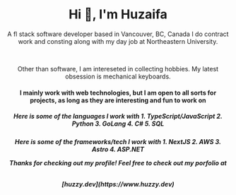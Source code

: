 <h1 align="center">Hi 👋, I'm Huzaifa</h1>
<p align="center">
  A fl stack software developer based in Vancouver, BC, Canada
  I do contract work and consting along with my day job at Northeastern University.
</p>
<br>
<p align="center">
  Other than software, I am intereseted in collecting hobbies. My latest obsession is mechanical keyboards.
</p>
<h4 align="center">
I mainly work with web technologies, but I am open to all sorts for projects, as long as they are interesting 
and fun to work on
</h4>
<h5 align="center"> Here is some of the languages I work with
  1. TypeScript/JavaScript
  2. Python
  3. GoLang
  4. C#
  5. SQL
</h5>
<h5 align="center"> Here is some of the frameworks/tech I work with
  1. NextJS
  2. AWS
  3. Astro
  4. ASP.NET


<p align="center">
  Thanks for checking out my profile! Feel free to check out my porfolio at
</p>
<br>
[huzzy.dev](https://www.huzzy.dev)
<br>    


